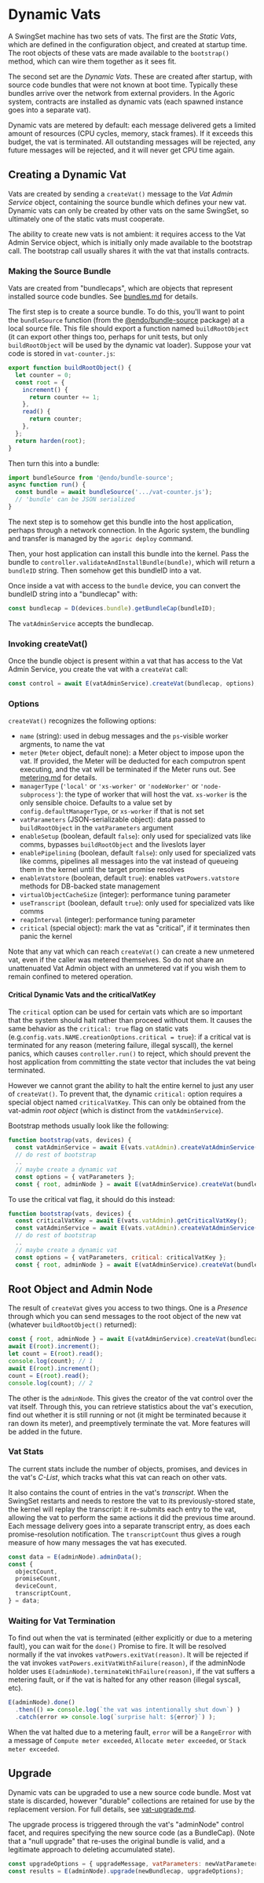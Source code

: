 # Dynamic Vats

A SwingSet machine has two sets of vats. The first are the *Static Vats*, which are defined in the configuration object, and created at startup time. The root objects of these vats are made available to the `bootstrap()` method, which can wire them together as it sees fit.

The second set are the *Dynamic Vats*. These are created after startup, with source code bundles that were not known at boot time. Typically these bundles arrive over the network from external providers. In the Agoric system, contracts are installed as dynamic vats (each spawned instance goes into a separate vat).

Dynamic vats are metered by default: each message delivered gets a limited amount of resources (CPU cycles, memory, stack frames). If it exceeds this budget, the vat is terminated. All outstanding messages will be rejected, any future messages will be rejected, and it will never get CPU time again.

## Creating a Dynamic Vat

Vats are created by sending a `createVat()` message to the *Vat Admin Service* object, containing the source bundle which defines your new vat. Dynamic vats can only be created by other vats on the same SwingSet, so ultimately one of the static vats must cooperate.

The ability to create new vats is not ambient: it requires access to the Vat Admin Service object, which is initially only made available to the bootstrap call. The bootstrap call usually shares it with the vat that installs contracts.

### Making the Source Bundle

Vats are created from "bundlecaps", which are objects that represent installed source code bundles. See [bundles.md](./bundles.md) for details.

The first step is to create a source bundle. To do this, you'll want to point the `bundleSource` function (from the [@endo/bundle-source](https://www.npmjs.com/package/@endo/bundle-source) package) at a local source file. This file should export a function named `buildRootObject` (it can export other things too, perhaps for unit tests, but only `buildRootObject` will be used by the dynamic vat loader). Suppose your vat code is stored in `vat-counter.js`:

```js
export function buildRootObject() {
  let counter = 0;
  const root = {
    increment() {
      return counter += 1;
    },
    read() {
      return counter;
    },
  };
  return harden(root);
}
```

Then turn this into a bundle:

```js
import bundleSource from '@endo/bundle-source';
async function run() {
  const bundle = await bundleSource('.../vat-counter.js');
  // 'bundle' can be JSON serialized
}
```

The next step is to somehow get this bundle into the host application, perhaps through a network connection. In the Agoric system, the bundling and transfer is managed by the `agoric deploy` command.

Then, your host application can install this bundle into the kernel. Pass the bundle to `controller.validateAndInstallBundle(bundle)`, which will return a `bundleID` string. Then somehow get this bundleID into a vat.

Once inside a vat with access to the `bundle` device, you can convert the bundleID string into a "bundlecap" with:

```js
const bundlecap = D(devices.bundle).getBundleCap(bundleID);
```

The `vatAdminService` accepts the bundlecap.


### Invoking createVat()

Once the bundle object is present within a vat that has access to the Vat Admin Service, you create the vat with a `createVat` call:

```js
const control = await E(vatAdminService).createVat(bundlecap, options);
```

### Options

`createVat()` recognizes the following options:

* `name` (string): used in debug messages and the `ps`-visible worker argments, to name the vat
* `meter` (`Meter` object, default none): a Meter object to impose upon the vat. If provided, the Meter will be deducted for each computron spent executing, and the vat will be terminated if the Meter runs out. See [metering.md](./metering.md) for details.
* `managerType` (`'local'` or `'xs-worker'` or `'nodeWorker'` or `'node-subprocess'`): the type of worker that will host the vat. `xs-worker` is the only sensible choice. Defaults to a value set by `config.defaultManagerType`, or `xs-worker` if that is not set
* `vatParameters` (JSON-serializable object): data passed to `buildRootObject` in the `vatParameters` argument
* `enableSetup` (boolean, default `false`): only used for specialized vats like comms, bypasses `buildRootObject` and the liveslots layer
* `enablePipelining` (boolean, default `false`): only used for specialized vats like comms, pipelines all messages into the vat instead of queueing them in the kernel until the target promise resolves
* `enableVatstore` (boolean, default `true`): enables `vatPowers.vatstore` methods for DB-backed state management
* `virtualObjectCacheSize` (integer): performance tuning parameter
* `useTranscript` (boolean, default `true`): only used for specialized vats like comms
* `reapInterval` (integer): performance tuning parameter
* `critical` (special object): mark the vat as "critical", if it terminates then panic the kernel

Note that any vat which can reach `createVat()` can create a new unmetered vat, even if the caller was metered themselves. So do not share an unattenuated Vat Admin object with an unmetered vat if you wish them to remain confined to metered operation.

#### Critical Dynamic Vats and the criticalVatKey

The `critical` option can be used for certain vats which are so important that the system should halt rather than proceed without them. It causes the same behavior as the `critical: true` flag on static vats (e.g.`config.vats.NAME.creationOptions.critical = true`): if a critical vat is terminated for any reason (metering failure, illegal syscall), the kernel panics, which causes `controller.run()` to reject, which should prevent the host application from committing the state vector that includes the vat being terminated.

However we cannot grant the ability to halt the entire kernel to just any user of `createVat()`. To prevent that, the dynamic `critical:` option requires a special object named `criticalVatKey`. This can only be obtained from the vat-admin *root object* (which is distinct from the `vatAdminService`).

Bootstrap methods usually look like the following:

```js
function bootstrap(vats, devices) {
  const vatAdminService = await E(vats.vatAdmin).createVatAdminService(devices.vatAdmin);
  // do rest of bootstrap
  ..
  // maybe create a dynamic vat
  const options = { vatParameters };
  const { root, adminNode } = await E(vatAdminService).createVat(bundlecap, options);
```

To use the critical vat flag, it should do this instead:

```js
function bootstrap(vats, devices) {
  const criticalVatKey = await E(vats.vatAdmin).getCriticalVatKey();
  const vatAdminService = await E(vats.vatAdmin).createVatAdminService(devices.vatAdmin);
  // do rest of bootstrap
  ..
  // maybe create a dynamic vat
  const options = { vatParameters, critical: criticalVatKey };
  const { root, adminNode } = await E(vatAdminService).createVat(bundlecap, options);
```

## Root Object and Admin Node

The result of `createVat` gives you access to two things. One is a *Presence* through which you can send messages to the root object of the new vat (whatever `buildRootObject()` returned):


```js
const { root, adminNode } = await E(vatAdminService).createVat(bundlecap);
await E(root).increment();
let count = E(root).read();
console.log(count); // 1
await E(root).increment();
count = E(root).read();
console.log(count); // 2
```

The other is the `adminNode`. This gives the creator of the vat control over the vat itself. Through this, you can retrieve statistics about the vat's execution, find out whether it is still running or not (it might be terminated because it ran down its meter), and preemptively terminate the vat. More features will be added in the future.

### Vat Stats

The current stats include the number of objects, promises, and devices in the vat's *C-List*, which tracks what this vat can reach on other vats.

It also contains the count of entries in the vat's *transcript*. When the SwingSet restarts and needs to restore the vat to its previously-stored state, the kernel will replay the transcript: it re-submits each entry to the vat, allowing the vat to perform the same actions it did the previous time around. Each message delivery goes into a separate transcript entry, as does each promise-resolution notification. The `transcriptCount` thus gives a rough measure of how many messages the vat has executed.

```js
const data = E(adminNode).adminData();
const {
  objectCount,
  promiseCount,
  deviceCount,
  transcriptCount,
} = data;
```

### Waiting for Vat Termination

To find out when the vat is terminated (either explicitly or due to a metering fault), you can wait for the `done()` Promise to fire. It will be resolved normally if the vat invokes `vatPowers.exitVat(reason)`. It will be rejected if the vat invokes `vatPowers.exitVatWithFailure(reason)`, if the adminNode holder uses `E(adminNode).terminateWithFailure(reason)`, if the vat suffers a metering fault, or if the vat is halted for any other reason (illegal syscall, etc).

```js
E(adminNode).done()
  .then(() => console.log(`the vat was intentionally shut down`) )
  .catch(error => console.log(`surprise halt: ${error}`) );
```

When the vat halted due to a metering fault, `error` will be a `RangeError` with a message of `Compute meter exceeded`, `Allocate meter exceeded`, or `Stack meter exceeded`.

## Upgrade

Dynamic vats can be upgraded to use a new source code bundle. Most vat state is discarded, however "durable" collections are retained for use by the replacement version. For full details, see [vat-upgrade.md](./vat-upgrade.md).

The upgrade process is triggered through the vat's "adminNode" control facet, and requires specifying the new source code (as a BundleCap). (Note that a "null upgrade" that re-uses the original bundle is valid, and a legitimate approach to deleting accumulated state).

```js
const upgradeOptions = { upgradeMessage, vatParameters: newVatParameters };
const results = E(adminNode).upgrade(newBundlecap, upgradeOptions);
```

